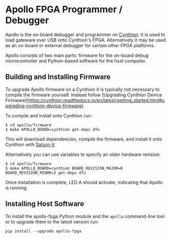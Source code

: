 # Apollo FPGA Programmer / Debugger

Apollo is the on-board debugger and programmer on [Cynthion](https://greatscottgadgets.com/cynthion/). It is used to load gateware over USB onto Cynthion's FPGA. Alternatively it may be used as an on-board or external debugger for certain other FPGA platforms.

Apollo consists of two main parts: firmware for the on-board debug microcontroller and Python-based software for the host computer.

## Building and Installing Firmware

To upgrade Apollo firmware on a Cynthion it is typically not necessary to compile the firmware yourself. Instead follow [Upgrading Cynthion Device Firmware])https://cynthion.readthedocs.io/en/latest/getting_started.html#upgrading-cynthion-device-firmware).

To compile and install onto Cynthion run:

```
$ cd apollo/firmware
$ make APOLLO_BOARD=cynthion get-deps dfu
```

This will download dependencies, compile the firmware, and install it onto Cynthion with [Saturn-V](https://github.com/greatscottgadgets/saturn-v).

Alternatively you can use variables to specify an older hardware revision:

```
$ cd apollo/firmware
$ make APOLLO_BOARD=cynthion BOARD_REVISION_MAJOR=0 BOARD_REVISION_MINOR=3 get-deps dfu
```

Once installation is complete, LED A should activate, indicating that Apollo is running.

## Installing Host Software

To install the apollo-fpga Python module and the `apollo` command-line tool or to upgrade them to the latest version run:
```
pip install --upgrade apollo-fpga
```
